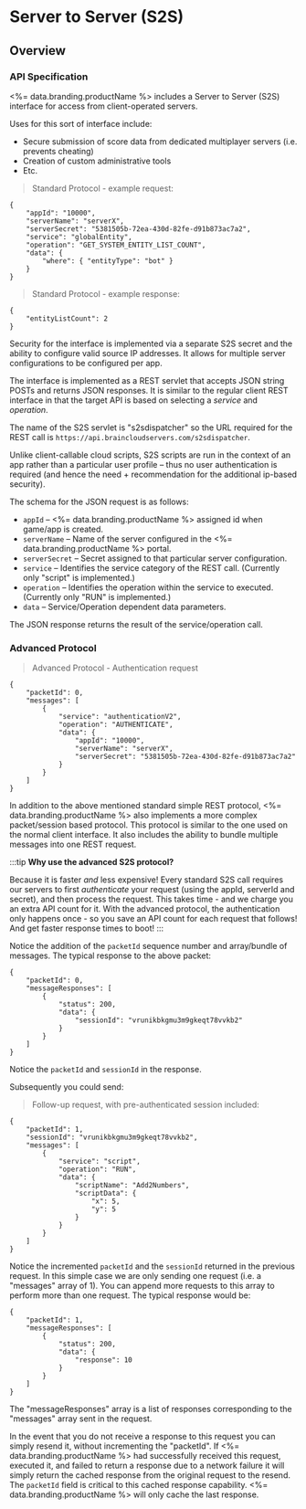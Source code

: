 # Server to Server (S2S)
## Overview



### API Specification

<%= data.branding.productName %> includes a Server to Server (S2S) interface for access from client-operated servers.

Uses for this sort of interface include:

- Secure submission of score data from dedicated multiplayer servers (i.e. prevents cheating)
- Creation of custom administrative tools
- Etc.

> Standard Protocol - example request:

```json-doc
{
    "appId": "10000",
    "serverName": "serverX",
    "serverSecret": "5381505b-72ea-430d-82fe-d91b873ac7a2",
    "service": "globalEntity",
    "operation": "GET_SYSTEM_ENTITY_LIST_COUNT",
    "data": {
        "where": { "entityType": "bot" }
    }
}
```

> Standard Protocol - example response:

```json-doc
{
    "entityListCount": 2
}
```

Security for the interface is implemented via a separate S2S secret and the ability to configure valid source IP addresses. It allows for multiple server configurations to be configured per app.

The interface is implemented as a REST servlet that accepts JSON string POSTs and returns JSON responses. It is similar to the regular client REST interface in that the target API is based on selecting a *service* and *operation*. 

The name of the S2S servlet is "s2sdispatcher" so the URL required for the REST call is `https://api.braincloudservers.com/s2sdispatcher`.

Unlike client-callable cloud scripts, S2S scripts are run in the context of an app rather than a particular user profile – thus no user authentication is required (and hence the need + recommendation for the additional ip-based security).



The schema for the JSON request is as follows:

- `appId` – <%= data.branding.productName %> assigned id when game/app is created.
- `serverName` – Name of the server configured in the <%= data.branding.productName %> portal.
- `serverSecret` – Secret assigned to that particular server configuration.
- `service` – Identifies the service category of the REST call. (Currently only "script" is implemented.)
- `operation` – Identifies the operation within the service to executed. (Currently only "RUN" is implemented.)
- `data` – Service/Operation dependent data parameters.

The JSON response returns the result of the service/operation call.

<div></div>

### Advanced Protocol

> Advanced Protocol - Authentication request

```json-doc
{
    "packetId": 0,
    "messages": [
        {
            "service": "authenticationV2",
            "operation": "AUTHENTICATE",
            "data": {
                "appId": "10000",
                "serverName": "serverX",
                "serverSecret": "5381505b-72ea-430d-82fe-d91b873ac7a2"
            }
        }
    ]
}
```

In addition to the above mentioned standard simple REST protocol, <%= data.branding.productName %> also implements a more complex packet/session based protocol. This protocol is similar to the one used on the normal client interface. It also includes the ability to bundle multiple messages into one REST request.

:::tip
<strong>Why use the advanced S2S protocol?</strong> <p></p>Because it is faster *and* less expensive! Every standard S2S call requires our servers to first *authenticate* your request (using the appId, serverId and secret), and then process the request. This takes time - and we charge you an extra API count for it. With the advanced protocol, the authentication only happens once - so you save an API count for each request that follows! And get faster response times to boot!
:::


Notice the addition of the `packetId` sequence number and array/bundle of messages. The typical response to the above packet:

<div></div>

```json-doc
{
    "packetId": 0,
    "messageResponses": [
        {
            "status": 200,
            "data": {
                "sessionId": "vrunikbkgmu3m9gkeqt78vvkb2"
            }
        }
    ]
}
```

Notice the `packetId` and `sessionId` in the response.

<div></div>
Subsequently you could send:

> Follow-up request, with pre-authenticated session included:

```json-doc
{
    "packetId": 1,
    "sessionId": "vrunikbkgmu3m9gkeqt78vvkb2",
    "messages": [
        {
            "service": "script",
            "operation": "RUN",
            "data": {
                "scriptName": "Add2Numbers",
                "scriptData": {
                    "x": 5,
                    "y": 5
                }
            }
        }
    ]
}
```

Notice the incremented `packetId` and the `sessionId` returned in the previous request.  In this simple case we are only sending one request (i.e. a "messages" array of 1). You can append more requests to this array to perform more than one request. The typical response would be:
<div></div>

```json-doc
{
    "packetId": 1,
    "messageResponses": [
        {
            "status": 200,
            "data": {
                "response": 10
            }
        }
    ]
}
```

The "messageResponses" array is a list of responses corresponding to the "messages" array sent in the request.

In the event that you do not receive a response to this request you can simply resend it, without incrementing the "packetId". If <%= data.branding.productName %> had successfully received this request, executed it, and failed to return a response due to a network failure it will simply return the cached response from the original request to the resend. The `packetId` field is critical to this cached response capability. <%= data.branding.productName %> will only cache the last response.

<DocCardList />